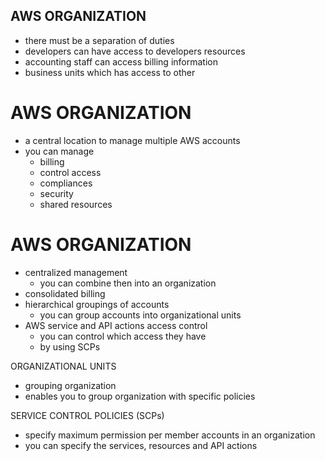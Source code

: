 ## AWS ORGANIZATION
- there must be a separation of duties
- developers can have access to developers resources
- accounting staff can access billing information
- business units which has access to other

# AWS ORGANIZATION
- a central location to manage multiple AWS accounts
- you can manage
  - billing
  - control access
  - compliances
  - security
  - shared resources

# AWS ORGANIZATION
- centralized management
  - you can combine then into an organization
- consolidated billing
- hierarchical groupings of accounts
  - you can group accounts into organizational units
- AWS service and API actions access control
  - you can control which access they have
  - by using SCPs

ORGANIZATIONAL UNITS
- grouping organization
- enables you to group organization with specific policies

SERVICE CONTROL POLICIES (SCPs)
- specify maximum permission per member accounts in an organization
- you can specify the services, resources and API actions
